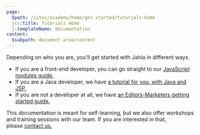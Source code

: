 ```yaml
---
page:
  $path: /sites/academy/home/get-started/tutorials-home
  jcr:title: Tutorials Home
  j:templateName: documentation
content:
  $subpath: document-area/content
---
```


Depending on who you are, you'll get started with Jahia in different ways.

- If you are a front-end developer, you can go straight to our [JavaScript modules guide.](/cms/{mode}/{lang}/sites/academy/home/get-started/front-end-developer/introduction.html) 
- If you are a Java developer, we have [a tutorial for you, with Java and JSP.](/cms/{mode}/{lang}/sites/academy/home/get-started/java-developers/running-the-docker-image.html)
- If you are not a developer at all, we have [an Editors-Marketers getting started guide.](/cms/{mode}/{lang}/sites/academy/home/get-started/editors-marketers/adding-a-new-page.html)

This documentation is meant for self-learning, but we also offer workshops and training sessions with our team. If you are interested in that, please [contact us.](https://www.jahia.com/contact)
